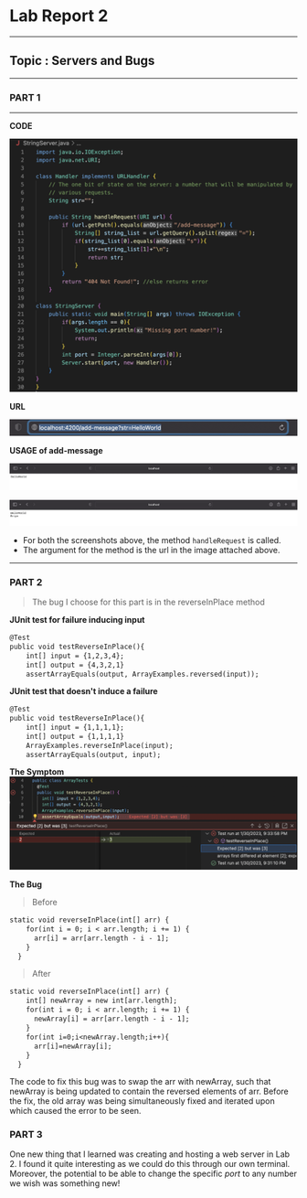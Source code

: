 # Lab Report 2
---
## Topic : Servers and Bugs
---
### PART 1
---
**CODE**

![Image](code.png)

**URL**

![Image](1.png)

**USAGE of add-message**

![Image](2.png)

![Image](3.png)

- For both the screenshots above, the method `handleRequest` is called.
- The argument for the method is the url in the image attached above.

---
### PART 2
> The bug I choose for this part is in the reverseInPlace method

**JUnit test for failure inducing input**

```
@Test
public void testReverseInPlace(){
    int[] input = {1,2,3,4};
    int[] output = {4,3,2,1}
    assertArrayEquals(output, ArrayExamples.reversed(input));
```

**JUnit test that doesn't induce a failure**

```
@Test
public void testReverseInPlace(){
    int[] input = {1,1,1,1};
    int[] output = {1,1,1,1}
    ArrayExamples.reverseInPlace(input);
    assertArrayEquals(output, input);
```

**The Symptom**
![Image](4.png)

**The Bug**
> Before

```
static void reverseInPlace(int[] arr) {
    for(int i = 0; i < arr.length; i += 1) {
      arr[i] = arr[arr.length - i - 1];
    }
  }
```

> After

```
static void reverseInPlace(int[] arr) {
    int[] newArray = new int[arr.length];
    for(int i = 0; i < arr.length; i += 1) {
      newArray[i] = arr[arr.length - i - 1];
    }
    for(int i=0;i<newArray.length;i++){
      arr[i]=newArray[i];
    }
  }
```
The code to fix this bug was to swap the arr with newArray, such that newArray is being updated to contain the reversed elements of arr.
Before the fix, the old array was being simultaneously fixed and iterated upon which caused the error to be seen.

### PART 3
One new thing that I learned was creating and hosting a web server in Lab 2. I found it quite interesting as we could do this through our own terminal.
Moreover, the potential to be able to change the specific *port* to any number we wish was something new!

